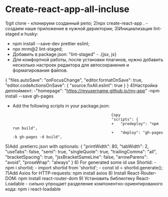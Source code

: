 # Create-react-app-all-incluse
1)git clone - клонируем созданный репо;
2)npx create-react-app . - создаем наше приложение в нужной дериктории;
3)Инициализация lint-staged и husky:
- npm install --save-dev prettier eslint;
- npx mrm@2 lint-staged;
- Добавить в package.json: "lint-staged" - .{jsx, js}
- Для комфортной работы, после установки плагинов, нужно добавить несколько настроек редактора для автосохранения и форматирования файлов.

{
  "files.autoSave": "onFocusChange",
  "editor.formatOnSave": true,
  "editor.codeActionsOnSave": {
    "source.fixAll.eslint": true
  }
}
4)Настройка деплоймент:
-"homepage": "https://myusername.github.io/my-app"
-npm install --save gh-pages
- Add the following scripts in your package.json:

                                                  Copy
                                                  "scripts": {
                                                  +   "predeploy": "npm run build",
                                                  +   "deploy": "gh-pages -b gh-pages -d build",
5)Add .pretierrc.json with optionals:
    {
  "printWidth": 80,
  "tabWidth": 2,
  "useTabs": false,
  "semi": true,
  "singleQuote": true,
  "trailingComma": "all",
  "bracketSpacing": true,
  "jsxBracketSameLine": false,
  "arrowParens": "avoid",
  "proseWrap": "always"
}
6) For generated some id use Shortid: 
    - npm i shortid;
    - import shortid from 'shortid';
    - const id = shortid.generate();
7)Add Axios for HTTP-requests: npm install axios
8) Install React-Router-DOM: npm install react-router-dom
9) Установить библиотеку React-Loadable - сильно упрощает разделение компонентно-ориентированого кода: npm i react-loadable
